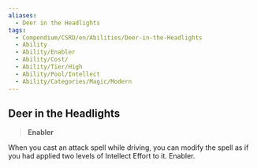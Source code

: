 ```yaml
---
aliases:
  - Deer in the Headlights
tags:
  - Compendium/CSRD/en/Abilities/Deer-in-the-Headlights
  - Ability
  - Ability/Enabler
  - Ability/Cost/
  - Ability/Tier/High
  - Ability/Pool/Intellect
  - Ability/Categories/Magic/Modern
---
```

  
    
## Deer in the Headlights  
>**Enabler**    
When you cast an attack spell while driving, you can modify the spell as if you had applied two levels of Intellect Effort to it. Enabler.  
  
  
  
  

